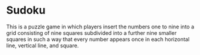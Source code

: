 # Sudoku
This is a puzzle game in which players insert the numbers one to nine into a grid consisting of nine squares subdivided into a further nine smaller squares in such a way that every number appears once in each horizontal line, vertical line, and square.
